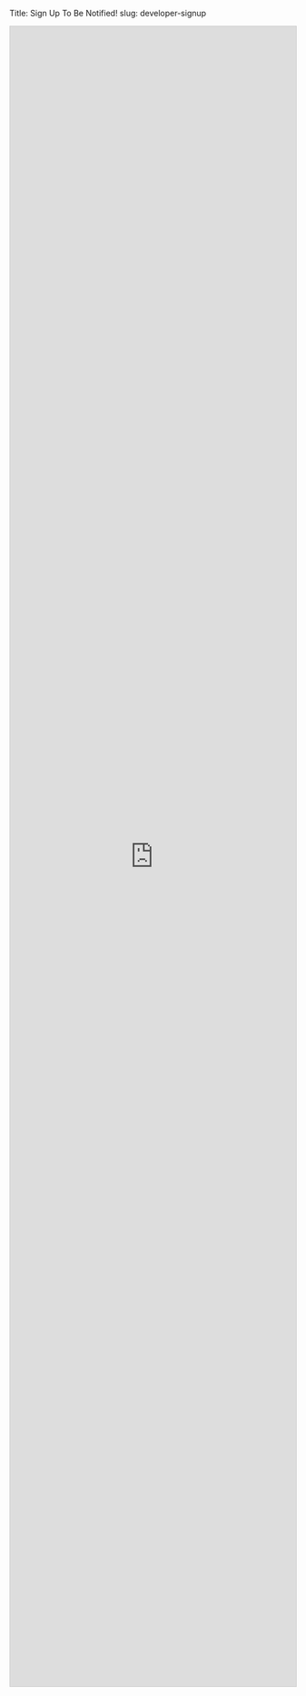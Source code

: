 Title: Sign Up To Be Notified!
slug: developer-signup

<script src="https://static.airtable.com/js/embed/embed_snippet_v1.js"></script><iframe class="airtable-embed airtable-dynamic-height" src="https://airtable.com/embed/shrUcBQkNi3gM87jG?backgroundColor=blue" frameborder="0" onmousewheel="" width="100%" height="2919" style="background: transparent; border: 1px solid #ccc;"></iframe>
